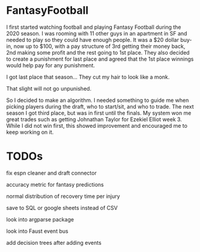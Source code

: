 # FantasyFootball
I first started watching football and playing Fantasy Football during the 2020 season. I was rooming with 11 other guys in an apartment in SF and needed to play so they could have enough people. It was a $20 dollar buy-in, now up to $100, with a pay structure of 3rd getting their money back, 2nd making some profit and the rest going to 1st place. They also decided to create a punishment for last place and agreed that the 1st place winnings would help pay for any punishment.

I got last place that season...
They cut my hair to look like a monk.

That slight will not go unpunished.

So I decided to make an algorithm. I needed something to guide me when picking players during the draft, who to start/sit, and who to trade. The next season I got third place, but was in first until the finals. My system won me great trades such as getting Johnathan Taylor for Ezekiel Elliot week 3. While I did not win first, this showed improvement and encouraged me to keep working on it.

# TODOs

fix espn cleaner and draft connector

accuracy metric for fantasy predictions

normal distribution of recovery time per injury

save to SQL or google sheets instead of CSV

look into argparse package

look into Faust event bus

add decision trees after adding events